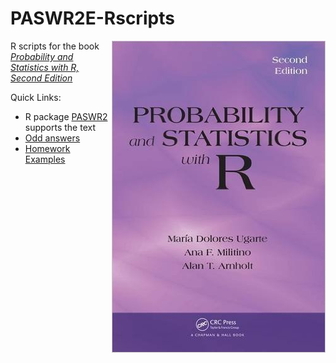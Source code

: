 # PASWR2E-Rscripts

[<img src="PASWR2Ecover.jpg" align="right" />](http://www.amazon.com/Probability-Statistics-R-Second-Edition/dp/1466504390/ref=dp_ob_title_bk)

R scripts for the book [*Probability and Statistics with R, Second Edition*](http://alanarnholt.github.io/PASWR2E-Book/)

Quick Links: 
* R package [PASWR2](http://alanarnholt.github.io/PASWR2/) supports the text
* [Odd answers](http://alanarnholt.github.io/PASWR2E-Book/PASWR2EMODDforWEB.pdf)
* [Homework Examples](https://github.com/alanarnholt/Homework-Examples)


